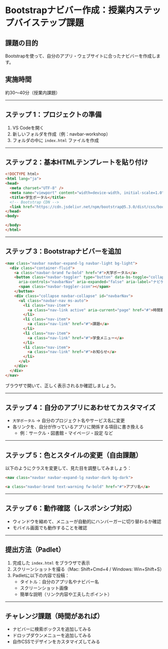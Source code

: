 
# Bootstrapナビバー作成：授業内ステップバイステップ課題

## 課題の目的  
Bootstrapを使って、自分のアプリ・ウェブサイトに合ったナビバーを作成します。

## 実施時間  
約30〜40分（授業内課題）

---

## ステップ 1：プロジェクトの準備
1. VS Codeを開く  
2. 新しいフォルダを作成（例：navbar-workshop）  
3. フォルダの中に `index.html` ファイルを作成

---

## ステップ 2：基本HTMLテンプレートを貼り付け

```html
<!DOCTYPE html>
<html lang="ja">
<head>
  <meta charset="UTF-8" />
  <meta name="viewport" content="width=device-width, initial-scale=1.0" />
  <title>学生ポータル</title>
  <!-- Bootstrap CDN -->
  <link href="https://cdn.jsdelivr.net/npm/bootstrap@5.3.0/dist/css/bootstrap.min.css" rel="stylesheet">
</head>
<body>

</body>
</html>
```

---

## ステップ 3：Bootstrapナビバーを追加

```html
<nav class="navbar navbar-expand-lg navbar-light bg-light">
  <div class="container-fluid">
    <a class="navbar-brand fw-bold" href="#">大学ポータル</a>
    <button class="navbar-toggler" type="button" data-bs-toggle="collapse" data-bs-target="#navbarNav"
      aria-controls="navbarNav" aria-expanded="false" aria-label="ナビゲーションの切り替え">
      <span class="navbar-toggler-icon"></span>
    </button>
    <div class="collapse navbar-collapse" id="navbarNav">
      <ul class="navbar-nav ms-auto">
        <li class="nav-item">
          <a class="nav-link active" aria-current="page" href="#">時間割</a>
        </li>
        <li class="nav-item">
          <a class="nav-link" href="#">課題</a>
        </li>
        <li class="nav-item">
          <a class="nav-link" href="#">学食メニュー</a>
        </li>
        <li class="nav-item">
          <a class="nav-link" href="#">お知らせ</a>
        </li>
      </ul>
    </div>
  </div>
</nav>
```

ブラウザで開いて、正しく表示されるか確認しましょう。

---

## ステップ 4：自分のアプリにあわせてカスタマイズ
- `大学ポータル` → 自分のプロジェクト名やサービス名に変更  
- 各リンクを、自分が作っているアプリに関係する項目に書き換える  
  - 例：サークル・図書館・マイページ・設定 など

---

## ステップ 5：色とスタイルの変更（自由課題）
以下のようにクラスを変更して、見た目を調整してみましょう：

```html
<nav class="navbar navbar-expand-lg navbar-dark bg-dark">
```

```html
<a class="navbar-brand text-warning fw-bold" href="#">アプリ名</a>
```

---

## ステップ 6：動作確認（レスポンシブ対応）
- ウィンドウを縮めて、メニューが自動的にハンバーガーに切り替わるか確認  
- モバイル画面でも動作することを確認

---

## 提出方法（Padlet）
1. 完成した `index.html` をブラウザで表示  
2. スクリーンショットを撮る（Mac: Shift+Cmd+4 / Windows: Win+Shift+S）  
3. Padletに以下の内容で投稿：
   - タイトル：自分のアプリ名やナビバー名  
   - スクリーンショット画像  
   - 簡単な説明（リンク内容や工夫したポイント）

---

## チャレンジ課題（時間があれば）
- ナビバーに検索ボックスを追加してみる  
- ドロップダウンメニューを追加してみる  
- 自作CSSでデザインをカスタマイズしてみる
